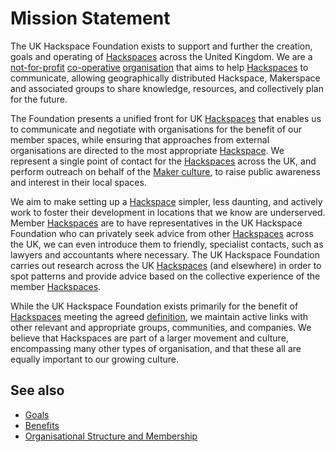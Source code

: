 # Mission Statement

The UK Hackspace Foundation exists to support and further the creation, goals and operating of [Hackspaces](define.md) across the United Kingdom. We are a [not-for-profit](https://en.wikipedia.org/wiki/Nonprofit_organization#United_Kingdom) [co-operative](https://en.wikipedia.org/wiki/Cooperative) [organisation](structure.md) that aims to help [Hackspaces](define.md) to communicate, allowing geographically distributed Hackspace, Makerspace and associated groups to share knowledge, resources, and collectively plan for the future.

The Foundation presents a unified front for UK [Hackspaces](define.md) that enables us to communicate and negotiate with organisations for the benefit of our member spaces, while ensuring that approaches from external organisations are directed to the most appropriate [Hackspace](define.md). We represent a single point of contact for the [Hackspaces](define.md) across the UK, and perform outreach on behalf of the [Maker culture](https://en.wikipedia.org/wiki/Maker_culture), to raise public awareness and interest in their local spaces.

We aim to make setting up a [Hackspace](define.md) simpler, less daunting, and actively work to foster their development in locations that we know are underserved. Member [Hackspaces](define.md) are to have representatives in the UK Hackspace Foundation who can privately seek advice from other [Hackspaces](define.md) across the UK, we can even introduce them to friendly, specialist contacts, such as lawyers and accountants where necessary. The UK Hackspace Foundation carries out research across the UK [Hackspaces](define.md) (and elsewhere) in order to spot patterns and provide advice based on the collective experience of the member [Hackspaces](define.md).

While the UK Hackspace Foundation exists primarily for the benefit of [Hackspaces](define.md) meeting the agreed [definition](define.md), we maintain active links with other relevant and appropriate groups, communities, and companies. We believe that Hackspaces are part of a larger movement and culture, encompassing many other types of organisation, and that these all are equally important to our growing culture.

## See also

* [Goals](goals.md)
* [Benefits](benefits.md)
* [Organisational Structure and Membership](structure.md)
